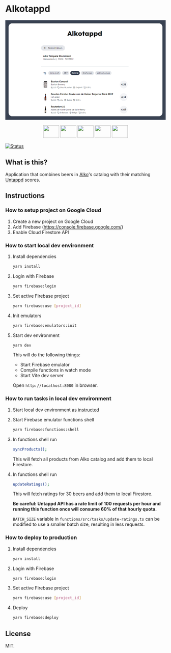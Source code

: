 # Alkotappd

![Screenshot](gh_screenshot.png)

<div align="center">
  <img height="40" width="50" src="https://cdn.svgporn.com/logos/typescript-icon.svg"/>
  <img height="40" width="50" src="https://cdn.svgporn.com/logos/vue.svg"/>
  <img height="40" width="50" src="https://cdn.svgporn.com/logos/tailwindcss-icon.svg"/>
  <img height="40" width="50" src="https://cdn.svgporn.com/logos/nestjs.svg"/>
  <img height="40" width="50" src="https://cdn.svgporn.com/logos/firebase.svg"/>
</div>

[![Status](https://github.com/penny-five/alkotappd/workflows/test-and-deploy/badge.svg)](https://github.com/penny-five/alkotappd/actions)

## What is this?

Application that combines beers in [Alko](https://alko.fi)'s catalog with their matching [Untappd](https://untappd.com) scores.

## Instructions

### How to setup project on Google Cloud

1. Create a new project on Google Cloud
2. Add Firebase (https://console.firebase.google.com/)
3. Enable Cloud Firestore API

### How to start local dev environment

1. Install dependencies

   ```sh
   yarn install
   ```

2. Login with Firebase

   ```sh
   yarn firebase:login
   ```

3. Set active Firebase project

   ```sh
   yarn firebase:use [project_id]
   ```

4. Init emulators

   ```sh
   yarn firebase:emulators:init
   ```

5. Start dev environment

   ```sh
   yarn dev
   ```

   This will do the following things:

   - Start Firebase emulator
   - Compile functions in watch mode
   - Start Vite dev server

   Open `http://localhost:8080` in browser.

### How to run tasks in local dev environment

1. Start local dev environment [as instructed](#how-to-start-local-dev-environment)

2. Start Firebase emulator functions shell

   ```sh
   yarn firebase:functions:shell
   ```

3. In functions shell run

   ```sh
   syncProducts();
   ```

   This will fetch all products from Alko catalog and add them to local Firestore.

4. In functions shell run

   ```sh
   updateRatings();
   ```

   This will fetch ratings for 30 beers and add them to local Firestore.

   **Be careful: Untappd API has a rate limit of 100 requests per hour and running this function once will consume 60% of that hourly quota.**

   `BATCH_SIZE` variable in `functions/src/tasks/update-ratings.ts` can be modified to use a smaller batch size, resulting in less requests.

### How to deploy to production

1. Install dependencies

   ```sh
   yarn install
   ```

2. Login with Firebase

   ```sh
   yarn firebase:login
   ```

3. Set active Firebase project

   ```sh
   yarn firebase:use [project_id]
   ```

4. Deploy

   ```sh
   yarn firebase:deploy
   ```

## License

MIT.

